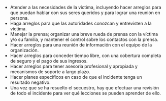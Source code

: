 [Title]: # (Las secuelas)
[Difficulty]: # (Experto)
[Order]: # (17)

*   Atender a las necesidades de la víctima, incluyendo hacer arreglos para que puedan hablar con sus seres queridos y para lograr una reunión en persona.
*   Haga arreglos para que las autoridades conozcan y entrevisten a la víctima.
*   Manejar la prensa; organizar una breve rueda de prensa con la víctima y/o su familia, y mantener el control sobre los contactos con la prensa.
*   Hacer arreglos para una reunión de información con el equipo de la organización.
*   Hacer arreglos para conceder tiempo libre, con una cobertura completa de seguro y el pago de sus ingresos.
*   Hacer arreglos para tener asesoria profesional y apropiada y mecanismos de soporte a largo plazo.
*   Hacer planes específicos en caso de que el incidente tenga un resultado negativo.
*   Una vez que se ha resuelto el secuestro, hay que efectuar una revisión de todo el incidente para ver qué lecciones se pueden aprender de ello.